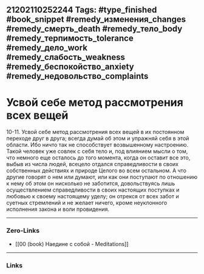 21202110252244
Tags: #type_finished #book_snippet #remedy_изменения_changes #remedy_смерть_death #remedy_тело_body #remedy_терпимость_tolerance #remedy_дело_work #remedy_слабость_weakness #remedy_беспокойство_anxiety #remedy_недовольство_complaints
---
# Усвой себе метод рассмотрения всех вещей

 10-11. Усвой себе метод рассмотрения всех вещей в их постоянном переходе друг в друга; всегда думай об этом и упражняй себя в этой области. Ибо ничто так не способствует возвышенному настроению. Такой человек уже совлек с себя тело и, под влиянием мысли о том, что немного еще осталось до того момента, когда он оставит все это, выбыв из числа людей, всецело отдался справедливости в своих собственных действиях и природе Целого во всем остальном. А что другие говорят о нем или думают, или как они поступают по отношению к нему об этом он нисколько не заботится, довольствуясь лишь осуществлением справедливости в своих настоящих поступках и любовью к своему настоящему уделу; он отрекся от всех забот и суетных стремлений и не желает ничего, кроме неуклонного исполнения закона и воли провидения. 

---
### Zero-Links
- [[00 (book) Наедине с собой - Meditations]]
---
### Links
